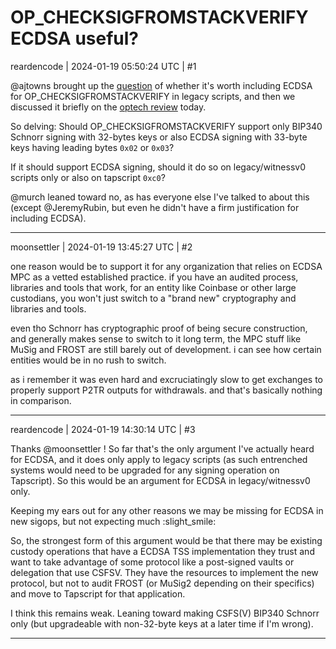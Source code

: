 # OP_CHECKSIGFROMSTACKVERIFY ECDSA useful?

reardencode | 2024-01-19 05:50:24 UTC | #1

@ajtowns brought up the [question](https://github.com/bitcoin-inquisition/binana/pull/1#discussion_r1456957199) of whether it's worth including ECDSA for OP_CHECKSIGFROMSTACKVERIFY in legacy scripts, and then we discussed it briefly on the [optech review](https://twitter.com/bitcoinoptech/status/1748048222705103231) today.

So delving: Should OP_CHECKSIGFROMSTACKVERIFY support only BIP340 Schnorr signing with 32-bytes keys or also ECDSA signing with 33-byte keys having leading bytes `0x02` or `0x03`?

If it should support ECDSA signing, should it do so on legacy/witnessv0 scripts only or also on tapscript `0xc0`?

@murch leaned toward no, as has everyone else I've talked to about this (except @JeremyRubin, but even he didn't have a firm justification for including ECDSA).

-------------------------

moonsettler | 2024-01-19 13:45:27 UTC | #2

one reason would be to support it for any organization that relies on ECDSA MPC as a vetted established practice. if you have an audited process, libraries and tools that work, for an entity like Coinbase or other large custodians, you won't just switch to a "brand new" cryptography and libraries and tools.

even tho Schnorr has cryptographic proof of being secure construction, and generally makes sense to switch to it long term, the MPC stuff like MuSig and FROST are still barely out of development. i can see how certain entities would be in no rush to switch.

as i remember it was even hard and excruciatingly slow to get exchanges to properly support P2TR outputs for withdrawals. and that's basically nothing in comparison.

-------------------------

reardencode | 2024-01-19 14:30:14 UTC | #3

Thanks @moonsettler ! So far that's the only argument I've actually heard for ECDSA, and it does only apply to legacy scripts (as such entrenched systems would need to be upgraded for any signing operation on Tapscript). So this would be an argument for ECDSA in legacy/witnessv0 only.

Keeping my ears out for any other reasons we may be missing for ECDSA in new sigops, but not expecting much :slight_smile: 

So, the strongest form of this argument would be that there may be existing custody operations that have a ECDSA TSS implementation they trust and want to take advantage of some protocol like a post-signed vaults or delegation that use CSFSV. They have the resources to implement the new protocol, but not to audit FROST (or MuSig2 depending on their specifics) and move to Tapscript for that application.

I think this remains weak. Leaning toward making CSFS(V) BIP340 Schnorr only (but upgradeable with non-32-byte keys at a later time if I'm wrong).

-------------------------

